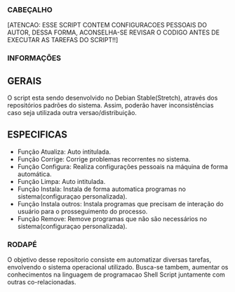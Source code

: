 ﻿### CABEÇALHO
[ATENCAO: ESSE SCRIPT CONTEM CONFIGURACOES PESSOAIS DO AUTOR, DESSA FORMA, ACONSELHA-SE REVISAR O CODIGO ANTES DE EXECUTAR AS TAREFAS DO SCRIPT!!]

### INFORMAÇÕES
## GERAIS

O script esta sendo desenvolvido no Debian Stable(Stretch), através dos repositórios padrões do sistema. Assim, poderão haver inconsistências caso seja utilizada outra versao/distribuição.

## ESPECIFICAS
- Função Atualiza: Auto intitulada.
- Função Corrige: Corrige problemas recorrentes no sistema.
- Função Configura: Realiza configurações pessoais na máquina de forma automática.
- Função Limpa: Auto intitulada.
- Função Instala: Instala de forma automatica programas no sistema(configuraçao personalizada).
- Função Instala outros: Instala programas que precisam de interação do usuário para o prosseguimento do processo.
- Função Remove: Remove programas que não são necessários no sistema(configuraçao personalizada).

### RODAPÉ

O objetivo desse repositorio consiste em automatizar diversas tarefas, envolvendo o sistema operacional utilizado. Busca-se tambem, aumentar os conhecimentos na linguagem de programacao Shell Script juntamente com outras co-relacionadas.